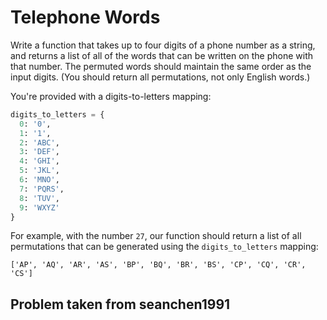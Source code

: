# Telephone Words 

Write a function that takes up to four digits of a phone
number as a string, and returns a list of all of the words
that can be written on the phone with that number. The 
permuted words should maintain the same order as the input
digits. (You should return all permutations, not only English 
words.)
 
You're provided with a digits-to-letters mapping:
 
```python
digits_to_letters = {
  0: '0',
  1: '1',
  2: 'ABC',
  3: 'DEF',
  4: 'GHI',
  5: 'JKL',
  6: 'MNO',
  7: 'PQRS',
  8: 'TUV',
  9: 'WXYZ'
}
```
 
 For example, with the number `27`, our function should return 
 a list of all permutations that can be generated using the 
 `digits_to_letters` mapping:
 
 ```
 ['AP', 'AQ', 'AR', 'AS', 'BP', 'BQ', 'BR', 'BS', 'CP', 'CQ', 'CR', 'CS']
 ```
## Problem taken from seanchen1991
